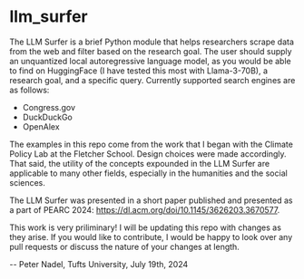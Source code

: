 # llm_surfer
The LLM Surfer is a brief Python module that helps researchers scrape data from the web and filter based on the research goal. The user should supply an unquantized local autoregressive language model, as you would be able to find on HuggingFace (I have tested this most with Llama-3-70B), a research goal, and a specific query. Currently supported search engines are as follows: 
* Congress.gov
* DuckDuckGo
* OpenAlex

The examples in this repo come from the work that I began with the Climate Policy Lab at the Fletcher School. Design choices were made accordingly. That said, the utility of the concepts expounded in the LLM Surfer are applicable to many other fields, especially in the humanities and the social sciences.

The LLM Surfer was presented in a short paper published and presented as a part of PEARC 2024: https://dl.acm.org/doi/10.1145/3626203.3670577. 

This work is very priliminary! I will be updating this repo with changes as they arise. If you would like to contribute, I would be happy to look over any pull requests or discuss the nature of your changes at length. 

-- Peter Nadel, Tufts University, July 19th, 2024